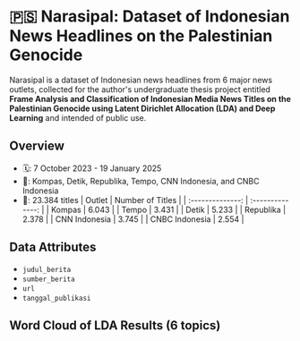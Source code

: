 # 🇵🇸 Narasipal: Dataset of Indonesian News Headlines on the Palestinian Genocide
Narasipal is a dataset of Indonesian news headlines from 6 major news outlets, collected for the author's undergraduate thesis project entitled **Frame Analysis and Classification of Indonesian Media News Titles on the Palestinian Genocide using Latent Dirichlet Allocation (LDA) and Deep Learning** and intended of public use.

## Overview
- 🗓: 7 October 2023 - 19 January 2025
- 📰: Kompas, Detik, Republika, Tempo, CNN Indonesia, and CNBC Indonesia
- 📂: 23.384 titles
| Outlet           | Number of Titles |
| :--------------: | :--------------: |
| Kompas           | 6.043            |
| Tempo            | 3.431            |
| Detik            | 5.233            |
| Republika        | 2.378            |
| CNN Indonesia    | 3.745            |
| CNBC Indonesia   | 2.554            |


## Data Attributes
- ```judul_berita```
- ```sumber_berita```
- ```url```
- ```tanggal_publikasi```

## Word Cloud of LDA Results (6 topics)


 

